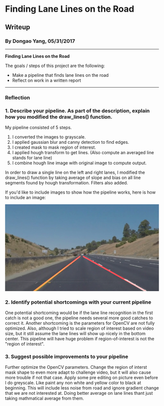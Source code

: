 # **Finding Lane Lines on the Road** 

## Writeup

### By Dongao Yang, 05/31/2017
---

**Finding Lane Lines on the Road**

The goals / steps of this project are the following:
* Make a pipeline that finds lane lines on the road
* Reflect on work in a written report


[//]: # (Image References)

[image1]: ./test_images_output/whiteCarLaneSwitch_output.jpg "One pipeline output"

---

### Reflection

### 1. Describe your pipeline. As part of the description, explain how you modified the draw_lines() function.

My pipeline consisted of 5 steps. 
1. I converted the images to grayscale.
2. I applied gaussian blur and canny detection to find edges.
3. I created mask to mask region of interest.
4. I applied hough transform to get lines. (Also compute an averaged line stands for lane line)
5. I combine hough line image with original image to compute output. 

In order to draw a single line on the left and right lanes, I modified the draw_lines() function by taking average of slope and bias on all line segments found by hough transformation. Filters also added.

If you'd like to include images to show how the pipeline works, here is how to include an image: 

![alt text][image1]


### 2. Identify potential shortcomings with your current pipeline


One potential shortcoming would be if the lane line recognition in the first catch is not a good one, the pipeline needs several more good catches to correct it.
Another shortcoming is the parameters for OpenCV are not fully optimized.
Also, although I tried to scale region of interest based on video size, but it still assume the lane lines will show up nicely in the bottom center. This pipeline will have huge problem if region-of-interest is not the "region of interest".


### 3. Suggest possible improvements to your pipeline

Further optimize the OpenCV parameters.
Change the region of interst mask shape to even more adapt to challenge video, but it will also cause more trouble if not that case.
Apply some pre editing on picture even before I do greyscale. Like paint any non white and yellow color to black at beginning. This will include less noise from road and ignore gradient change that we are not interested at. 
Doing better average on lane lines thant just taking mathmatical average from them.
